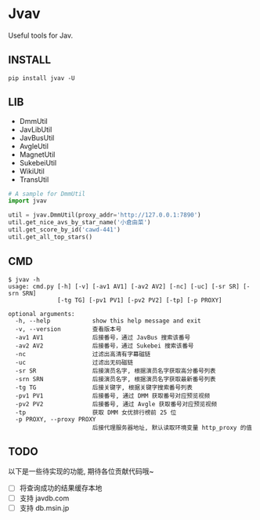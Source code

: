 # Jvav

Useful tools for Jav.

## INSTALL

```
pip install jvav -U
```

## LIB

- DmmUtil
- JavLibUtil
- JavBusUtil
- AvgleUtil
- MagnetUtil
- SukebeiUtil
- WikiUtil
- TransUtil

```py
# A sample for DmmUtil
import jvav

util = jvav.DmmUtil(proxy_addr='http://127.0.0.1:7890')
util.get_nice_avs_by_star_name('小倉由菜')
util.get_score_by_id('cawd-441')
util.get_all_top_stars()
```

## CMD

```
$ jvav -h
usage: cmd.py [-h] [-v] [-av1 AV1] [-av2 AV2] [-nc] [-uc] [-sr SR] [-srn SRN]
              [-tg TG] [-pv1 PV1] [-pv2 PV2] [-tp] [-p PROXY]

optional arguments:
  -h, --help            show this help message and exit
  -v, --version         查看版本号
  -av1 AV1              后接番号，通过 JavBus 搜索该番号
  -av2 AV2              后接番号，通过 Sukebei 搜索该番号
  -nc                   过滤出高清有字幕磁链
  -uc                   过滤出无码磁链
  -sr SR                后接演员名字, 根据演员名字获取高分番号列表
  -srn SRN              后接演员名字, 根据演员名字获取最新番号列表
  -tg TG                后接关键字, 根据关键字搜索番号列表
  -pv1 PV1              后接番号, 通过 DMM 获取番号对应预览视频
  -pv2 PV2              后接番号, 通过 Avgle 获取番号对应预览视频
  -tp                   获取 DMM 女优排行榜前 25 位
  -p PROXY, --proxy PROXY
                        后接代理服务器地址, 默认读取环境变量 http_proxy 的值
```

## TODO

以下是一些待实现的功能, 期待各位贡献代码哦~

- [ ] 将查询成功的结果缓存本地
- [ ] 支持 javdb.com
- [ ] 支持 db.msin.jp